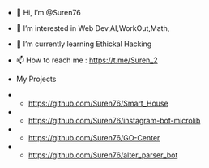 - 👋 Hi, I’m @Suren76
- 👀 I’m interested in Web Dev,AI,WorkOut,Math,
- 🌱 I’m currently learning Ethickal Hacking
- 📫 How to reach me : https://t.me/Suren_2

- My Projects 
- - https://github.com/Suren76/Smart_House
- - https://github.com/Suren76/instagram-bot-microlib
- - https://github.com/Suren76/GO-Center
- - https://github.com/Suren76/alter_parser_bot

<!---
Suren76/Suren76 is a ✨ special ✨ repository because its `README.md` (this file) appears on your GitHub profile.
You can click the Preview link to take a look at your changes.
--->
